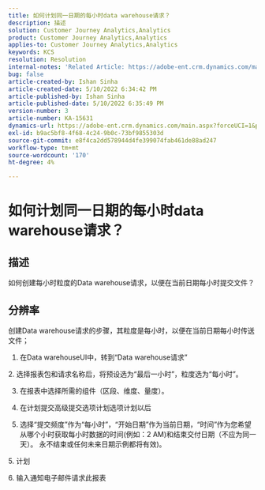 ```yaml
---
title: 如何计划同一日期的每小时data warehouse请求？
description: 描述
solution: Customer Journey Analytics,Analytics
product: Customer Journey Analytics,Analytics
applies-to: Customer Journey Analytics,Analytics
keywords: KCS
resolution: Resolution
internal-notes: 'Related Article: https://adobe-ent.crm.dynamics.com/main.aspx?appid=c8f3a4cd-a068-e911-a957-000d3a34e00b&pagetype=entityrecord&etn=knowledgearticle&id=b5d08a45-cea0-ea11-a812-000d3a303484'
bug: false
article-created-by: Ishan Sinha
article-created-date: 5/10/2022 6:34:42 PM
article-published-by: Ishan Sinha
article-published-date: 5/10/2022 6:35:49 PM
version-number: 3
article-number: KA-15631
dynamics-url: https://adobe-ent.crm.dynamics.com/main.aspx?forceUCI=1&pagetype=entityrecord&etn=knowledgearticle&id=90ec1ddb-8fd0-ec11-a7b5-0022480a8753
exl-id: b9ac5bf8-4f68-4c24-9b0c-73bf9855303d
source-git-commit: e8f4ca2dd578944d4fe399074fab461de88ad247
workflow-type: tm+mt
source-wordcount: '170'
ht-degree: 4%

---
```


# 如何计划同一日期的每小时data warehouse请求？

## 描述


如何创建每小时粒度的Data warehouse请求，以便在当前日期每小时提交文件？


## 分辨率


创建Data warehouse请求的步骤，其粒度是每小时，以便在当前日期每小时传送文件；

1. 在Data warehouseUI中，转到“Data warehouse请求”

2. 选择报表包和请求名称后，将预设选为“最后一小时”，粒度选为“每小时”。

3. 在报表中选择所需的组件（区段、维度、量度）。

3. 在计划提交高级提交选项计划选项计划以后

4. 选择“提交频度”作为“每小时”，“开始日期”作为当前日期，“时间”作为您希望从哪个小时获取每小时数据的时间(例如：2 AM)和结束交付日期（不应为同一天）。 永不结束或任何未来日期示例都将有效)。

5. 计划

6. 输入通知电子邮件请求此报表
